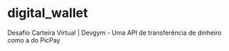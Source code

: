 # digital_wallet
Desafio Carteira Virtual | Devgym - Uma API de transferência de dinheiro como a do PicPay
